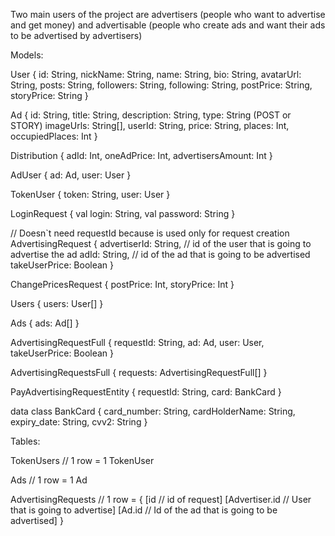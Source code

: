 Two main users of the project are advertisers (people who want to advertise and get money)
and advertisable (people who create ads and want their ads to be advertised by advertisers)

Models:

User {
    id: String,
    nickName: String,
    name: String,
    bio: String,
    avatarUrl: String,
    posts: String,
    followers: String,
    following: String,
    postPrice: String,
    storyPrice: String
}

Ad {
    id: String,
    title: String,
    description: String,
    type: String (POST or STORY)
    imageUrls: String[],
    userId: String,
    price: String,
    places: Int,
    occupiedPlaces: Int
}

Distribution {
    adId: Int,
    oneAdPrice: Int,
    advertisersAmount: Int
}

AdUser {
     ad: Ad,
     user: User
}

TokenUser {
    token: String,
    user: User
}

LoginRequest {
    val login: String,
    val password: String
}

// Doesn`t need requestId because is used only for request creation
AdvertisingRequest {
    advertiserId: String, // id of the user that is going to advertise the ad
    adId: String, // id of the ad that is going to be advertised
    takeUserPrice: Boolean
}

ChangePricesRequest {
    postPrice: Int,
    storyPrice: Int
}

Users {
    users: User[]
}

Ads {
    ads: Ad[]
}

AdvertisingRequestFull {
    requestId: String,
    ad: Ad,
    user: User,
    takeUserPrice: Boolean
}

AdvertisingRequestsFull {
    requests: AdvertisingRequestFull[]
}

PayAdvertisingRequestEntity {
    requestId: String,
    card: BankCard
}

data class BankCard {
    card_number: String,
    cardHolderName: String,
    expiry_date: String,
    cvv2: String
}



Tables:

TokenUsers // 1 row = 1 TokenUser

Ads // 1 row = 1 Ad

AdvertisingRequests // 1 row = {
    [id // id of request]
    [Advertiser.id // User that is going to advertise]
    [Ad.id // Id of the ad that is going to be advertised]
}